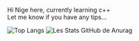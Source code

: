Hi Nige here, 
currently learning c++ <br>
Let me know if you have any tips...


![Top Langs](https://github-readme-stats.vercel.app/api/top-langs/?username=NigeParis&hide=perl,roff&theme=tokyonight)
![Les Stats GitHub de Anurag](https://github-readme-stats.vercel.app/api?username=NigeParis&hide=ruff&show_icons=true&theme=radical)


<!--START_